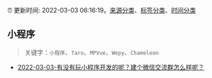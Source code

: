 :alarm_clock: 更新时间: 2022-03-03 06:16:19。[来源分类](../README.md)、[标签分类](../TAGS.md)、[时间分类](../TIMELINE.md)

## 小程序


> 关键字：`小程序`、`Taro`、`MPVue`、`Wepy`、`Chameleon`



- [2022-03-03-有没有玩小程序开发的呢？建个微信交流群怎么样呢？](https://www.v2ex.com/t/837653) 